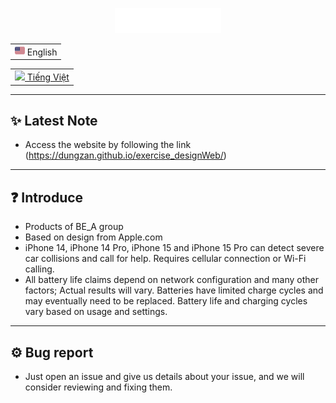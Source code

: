 <p align="center">
  <a href="#"><img width="170" height="40" src="/img/unauthorized_reseller no-bg.png"></a>
</p>


<div align="center">
<table>
  <tr>
    <td valign="center"><img src="https://github.com/twitter/twemoji/blob/master/assets/svg/1f1fa-1f1f8.svg" width="16"/> English</td>
  </tr>
</table>
</div>
<div align="center">
<table>
  <tr>
    <td valign="center"><a href="README_vi-vn.md"><img src="https://em-content.zobj.net/thumbs/160/twitter/53/flag-for-vietnam_1f1fb-1f1f3.png" width="16"/> Tiếng Việt</a></td>
  </tr>
</table>
</div>


---

## ✨ Latest Note
- Access the website by following the link (https://dungzan.github.io/exercise_designWeb/)
---

## ❓ Introduce

- Products of BE_A group
- Based on design from Apple.com
- iPhone 14, iPhone 14 Pro, iPhone 15 and iPhone 15 Pro can detect severe car collisions and call for help. Requires cellular connection or Wi-Fi calling.
- All battery life claims depend on network configuration and many other factors; Actual results will vary. Batteries have limited charge cycles and may eventually need to be replaced. Battery life and charging cycles vary based on usage and settings.

---
## ⚙ Bug report
- Just open an issue and give us details about your issue, and we will consider reviewing and fixing them.
